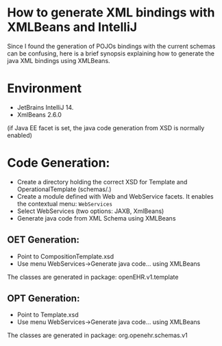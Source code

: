 How to generate XML bindings with XMLBeans and IntelliJ
=====================================================

Since I found the generation of POJOs bindings with the current schemas can be confusing, here is a brief synopsis
explaining how to generate the java XML bindings using XMLBeans.

Environment
===========

- JetBrains IntelliJ 14.
- XmlBeans 2.6.0

(if Java EE facet is set, the java code generation from XSD is normally enabled)

Code Generation:
================

- Create a directory holding the correct XSD for Template and OperationalTemplate (schemas/.)
- Create a module defined with Web and WebService facets. It enables the contextual menu: `WebServices`
- Select WebServices (two options: JAXB, XmlBeans)
- Generate java code from XML Schema using XMLBeans

OET Generation:
---------------

- Point to CompositionTemplate.xsd
- Use menu WebServices->Generate java code... using XMLBeans

The classes are generated in package: openEHR.v1.template

OPT Generation:
---------------

- Point to Template.xsd
- Use menu WebServices->Generate java code... using XMLBeans

The classes are generated in package: org.openehr.schemas.v1
